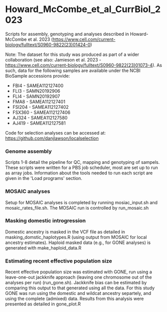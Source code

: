 # Howard_McCombe_et_al_CurrBiol_2023

Scripts for assembly, genotyping and analyses described in Howard-McCombe et al. 2023 (https://www.cell.com/current-biology/fulltext/S0960-9822(23)01424-0)

Note: The dataset for this study was produced as part of a wider collaboration (see also: Jamieson et al. 2023 - https://www.cell.com/current-biology/fulltext/S0960-9822(23)01073-4).  As such, data for the following samples are available under the NCBI BioSample accessions provide:

  * FBI4 - SAMEA112127400
  * FLI3 - SAMN20192906 
  * FLI4 - SAMN20192907
  * FMA8 - SAMEA112127401
  * FSI204 - SAMEA112127402
  * FSX360 - SAMEA112127406
  * AJ324 - SAMEA112127580
  * AJ419 - SAMEA112127581

Code for selection analyses can be accessed at: https://github.com/danjlawson/localselection

### Genome assembly
Scripts 1-8 detail the pipeline for QC, mapping and genotyping of sampels. These scripts were written for a PBS job scheduler, most are set up to run as array jobs.  Information about the tools needed to run each script are given in the 'Load programs' section.

### MOSAIC analyses
Setup for MOSAIC analyses is completed by running mosiac_input.sh and mosaic_rates_file.sh.  The MOSAIC run is controlled by run_mosaic.sh

### Masking domestic introgression
Domestic ancestry is masked in the VCF file as detailed in masking_domstic_haplotypes.R (using output from MOSAIC for local ancestry estimates).  Haploid masked data (e.g., for GONE analyses) is generated with make_haploid_data.R

### Estimating recent effective population size
Recent effective population size was estimated with GONE, run using a leave-one-out jackknife approach (leaving one chromosome out of the analyses per run) (run_gone.sh).  Jackknife bias can be estimated by comparing this output to that generated using all the data.  For this study GONE was run using the domestic and wildcat ancestry separtely, and using the complete (admixed) data.  Results from this analysis were presented as detailed in gone_plot.R
